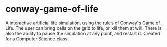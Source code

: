 # conway-game-of-life

A interactive artificial life simulation, using the rules of Conway's Game of Life. The user can bring cells on the grid to life, or kill them at will. There is also the ability to pause the simulation at any point, and restart it. Created for a Computer Science class.
